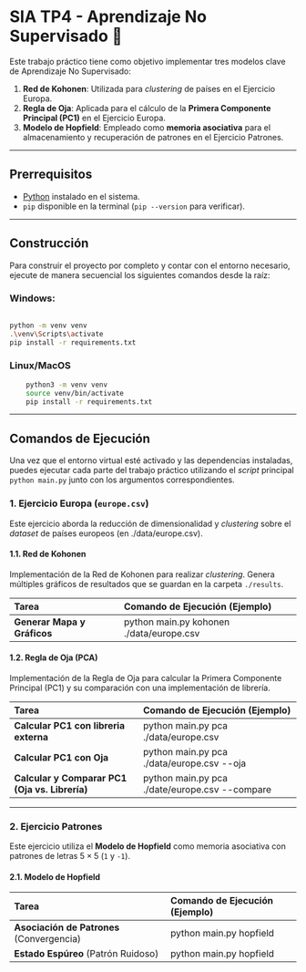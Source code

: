 # SIA TP4 - Aprendizaje No Supervisado 🧠

Este trabajo práctico tiene como objetivo implementar tres modelos clave de Aprendizaje No Supervisado:

1.  **Red de Kohonen**: Utilizada para *clustering* de países en el Ejercicio Europa.
2.  **Regla de Oja**: Aplicada para el cálculo de la **Primera Componente Principal (PC1)** en el Ejercicio Europa.
3.  **Modelo de Hopfield**: Empleado como **memoria asociativa** para el almacenamiento y recuperación de patrones en el Ejercicio Patrones.

---
## Prerrequisitos
- [Python](https://www.python.org/downloads/) instalado en el sistema.
- `pip` disponible en la terminal (`pip --version` para verificar).

---
## Construcción
Para construir el proyecto por completo y contar con el entorno necesario, ejecute de manera secuencial los siguientes comandos desde la raíz:

### Windows:
```bash

python -m venv venv
.\venv\Scripts\activate
pip install -r requirements.txt
```

### Linux/MacOS
```bash
    python3 -m venv venv
    source venv/bin/activate
    pip install -r requirements.txt
```

---
## Comandos de Ejecución

Una vez que el entorno virtual esté activado y las dependencias instaladas, puedes ejecutar cada parte del trabajo 
práctico utilizando el *script* principal `python main.py` junto con los argumentos correspondientes.


### 1. Ejercicio Europa (`europe.csv`)
Este ejercicio aborda la reducción de dimensionalidad y *clustering* sobre el *dataset* de países europeos (en ./data/europe.csv).

#### 1.1. Red de Kohonen
Implementación de la Red de Kohonen para realizar *clustering*. Genera múltiples gráficos de resultados que se guardan en la carpeta `./results`.

| Tarea | Comando de Ejecución (Ejemplo)           |
| :--- |:-----------------------------------------|
| **Generar Mapa y Gráficos** | python main.py kohonen ./data/europe.csv |


#### 1.2. Regla de Oja (PCA)
Implementación de la Regla de Oja para calcular la Primera Componente Principal (PC1) y su comparación con una implementación de librería.

| Tarea                                          | Comando de Ejecución (Ejemplo)                 |
|:-----------------------------------------------|:-----------------------------------------------|
| **Calcular PC1 con libreria externa**          | python main.py pca ./data/europe.csv           |
| **Calcular PC1 con Oja**                       | python main.py pca ./data/europe.csv --oja     |
| **Calcular y Comparar PC1 (Oja vs. Librería)** | python main.py pca ./date/europe.csv --compare |

---

### 2. Ejercicio Patrones
Este ejercicio utiliza el **Modelo de Hopfield** como memoria asociativa con patrones de letras $5\times5$ (`1` y `-1`).

#### 2.1. Modelo de Hopfield

| Tarea | Comando de Ejecución (Ejemplo) |
| :--- |:-------------------------------|
| **Asociación de Patrones** (Convergencia) | python main.py hopfield        |
| **Estado Espúreo** (Patrón Ruidoso) | python main.py hopfield        |